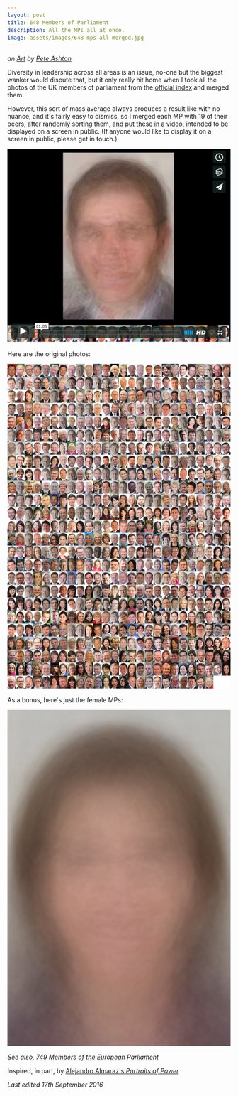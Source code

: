 ```yaml
---
layout: post
title: 648 Members of Parliament
description: All the MPs all at once.
image: assets/images/648-mps-all-merged.jpg
---
```



_an [Art](http://peteashton.com/art) by [Pete Ashton](http://peteashton.com)_

Diversity in leadership across all areas is an issue, no-one but the biggest wanker would dispute that, but it only really hit home when I took all the photos of the UK members of parliament from the [official index](http://www.parliament.uk/mps-lords-and-offices/mps/) and merged them.

However, this sort of mass average always produces a result like with no nuance, and it's fairly easy to dismiss, so I merged each MP with 19 of their peers, after randomly sorting them, and [put these in a video](https://vimeo.com/173485602), intended to be displayed on a screen in public. (If anyone would like to display it on a screen in public, please get in touch.)

[![](https://raw.githubusercontent.com/peteash10/Artworks/master/images/648mpsscreenshot.png)](https://vimeo.com/173485602)

Here are the original photos:

![](https://raw.githubusercontent.com/peteash10/Artworks/master/images/648-mps-orig.jpg)

As a bonus, here's just the female MPs:

![](https://raw.githubusercontent.com/peteash10/Artworks/master/images/186-female-mps-merged.jpg)

_See also, [749 Members of the European Parliament](https://vimeo.com/173337004)_

Inspired, in part, by [Alejandro Almaraz's _Portraits of Power_](http://alejandroalmaraz.com.ar/en/work/5/portraits-of-power#intro)

_Last edited 17th September 2016_
